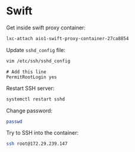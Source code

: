 # Swift

Get inside swift proxy container:
```bash
lxc-attach aio1-swift-proxy-container-27ca8854
```

Update `sshd_config` file: 
```bash
vim /etc/ssh/sshd_config
```
```
# Add this line
PermitRootLogin yes
```

Restart SSH server:
```bash
systemctl restart sshd
```

Change password:
```bash
passwd
```

Try to SSH into the container:
```bash
ssh root@172.29.239.147
```
